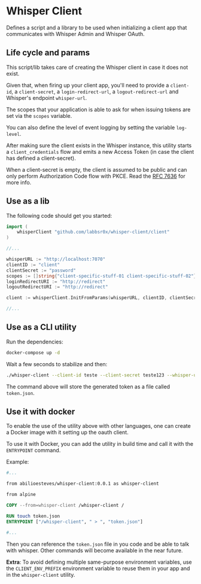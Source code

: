 # Whisper Client

Defines a script and a library to be used when initializing a client app that communicates with Whisper Admin and Whisper OAuth.

## Life cycle and params

This script/lib takes care of creating the Whisper client in case it does not exist.

Given that, when firing up your client app, you'll need to provide a `client-id`, a `client-secret`, a `login-redirect-url`, a `logout-redirect-url` and Whisper's endpoint `whisper-url`. 

The scopes that your application is able to ask for when issuing tokens are set via the `scopes` variable.

You can also define the level of event logging by setting the variable `log-level`.

After making sure the client exists in the Whisper instance, this utility starts a `client_credentials` flow and emits a new Access Token (in case the client has defined a client-secret).

When a client-secret is empty, the client is assumed to be public and can only perform Authorization Code flow with PKCE. Read the [RFC 7636](https://tools.ietf.org/html/rfc7636) for more info.

## Use as a lib

The following code should get you started:

```go
import (
    whisperClient "github.com/labbsr0x/whisper-client/client"
)

//...

whisperURL := "http://localhost:7070"
clientID := "client"
clientSecret := "password"
scopes := []string{"client-specific-stuff-01 client-specific-stuff-02"}
loginRedirectURI := "http://redirect"
logoutRedirectURI := "http://redirect"

client := whisperClient.InitFromParams(whisperURL, clientID, clientSecret, loginRedirectURI, logoutRedirectURI, scopes)

//...
```

## Use as a CLI utility

Run the dependencies:

```bash
docker-compose up -d
```

Wait a few seconds to stabilize and then:

```bash
./whisper-client --client-id teste --client-secret teste123 --whisper-url http://localhost:7070/ --login-redirect-url  http://test.com/login --logout-redirect-url http://test.com/logout --log-level debug --scopes offline,openid,test1,test2  > token.json
```

The command above will store the generated token as a file called `token.json`.

## Use it with docker

To enable the use of the utility above with other languages, one can create a Docker image with it setting up the oauth client.

To use it with Docker, you can add the utility in build time and call it with the `ENTRYPOINT` command.

Example:

```dockerfile
#...

from abilioesteves/whisper-client:0.0.1 as whisper-client

from alpine

COPY --from=whisper-client /whisper-client /

RUN touch token.json
ENTRYPOINT ["/whisper-client", " > ", "token.json"]

#...
```

Then you can reference the `token.json` file in you code and be able to talk with whisper. Other commands will become available in the near future.

**Extra**: To avoid defining multiple same-purpose environment variables, use the `CLIENT_ENV_PREFIX` environment variable to reuse them in your app and in the `whisper-client` utility.